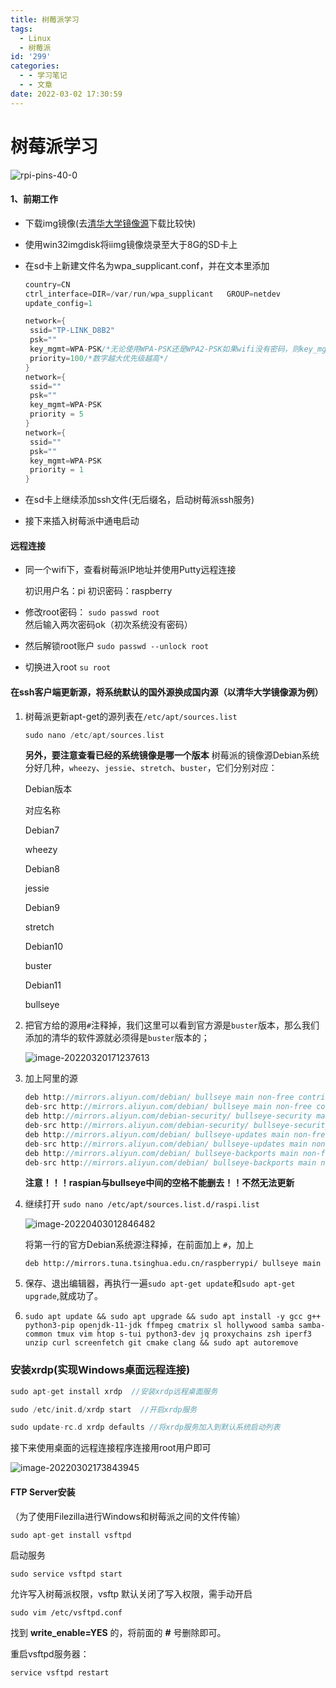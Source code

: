 ```yaml
---
title: 树莓派学习
tags:
  - Linux
  - 树莓派
id: '299'
categories:
  - - 学习笔记
  - - 文章
date: 2022-03-02 17:30:59
---
```


# 树莓派学习

![rpi-pins-40-0](https://redamancy9189.oss-cn-beijing.aliyuncs.com/%E4%B8%AA%E4%BA%BA%E5%9B%BE%E5%BA%8A/rpi-pins-40-0.png)

#### 1、前期工作

*   下载img镜像(去[清华大学镜像源](https://mirrors.tuna.tsinghua.edu.cn/raspberry-pi-os-images/raspios_arm64/images/)下载比较快)
    
*   使用win32imgdisk将iimg镜像烧录至大于8G的SD卡上
    
*   在sd卡上新建文件名为wpa\_supplicant.conf，并在文本里添加
    <!-- more -->
    ```cpp
    country=CN
    ctrl_interface=DIR=/var/run/wpa_supplicant   GROUP=netdev
    update_config=1
    
    network={
     ssid="TP-LINK_D8B2"
     psk=""
     key_mgmt=WPA-PSK/*无论使用WPA-PSK还是WPA2-PSK如果wifi没有密码，则key_mgmt=NONE*/
     priority=100/*数字越大优先级越高*/
    }
    network={
     ssid=""
     psk=""
     key_mgmt=WPA-PSK
     priority = 5
    }
    network={
     ssid=""
     psk=""
     key_mgmt=WPA-PSK
     priority = 1
    }
    ```
    
*   在sd卡上继续添加ssh文件(无后缀名，启动树莓派ssh服务)
    
*   接下来插入树莓派中通电启动
    

#### 远程连接

*   同一个wifi下，查看树莓派IP地址并使用Putty远程连接
    
    初识用户名：pi 初识密码：raspberry
    
*   修改root密码： `sudo passwd root` 然后输入两次密码ok（初次系统没有密码）
    
*   然后解锁root账户 `sudo passwd --unlock root`
    
*   切换进入root `su root`
    

#### 在ssh客户端更新源，将系统默认的国外源换成国内源（以清华大学镜像源为例）

1.  树莓派更新apt-get的源列表在`/etc/apt/sources.list`
    
    ```cpp
    sudo nano /etc/apt/sources.list
    ```
    
    **另外，要注意查看已经的系统镜像是哪一个版本** 树莓派的镜像源Debian系统分好几种，`wheezy`、`jessie`、`stretch`、`buster`，它们分别对应：
    
    Debian版本
    
    对应名称
    
    Debian7
    
    wheezy
    
    Debian8
    
    jessie
    
    Debian9
    
    stretch
    
    Debian10
    
    buster
    
    Debian11
    
    bullseye
    
2.  把官方给的源用`#`注释掉，我们这里可以看到官方源是`buster`版本，那么我们添加的清华的软件源就必须得是`buster`版本的；
    
    ![image-20220320171237613](https://redamancy9189.oss-cn-beijing.aliyuncs.com/%E4%B8%AA%E4%BA%BA%E5%9B%BE%E5%BA%8A/image-20220320171237613.png)
    
3.  加上阿里的源
    
    ```cpp
    deb http://mirrors.aliyun.com/debian/ bullseye main non-free contrib
    deb-src http://mirrors.aliyun.com/debian/ bullseye main non-free contrib
    deb http://mirrors.aliyun.com/debian-security/ bullseye-security main
    deb-src http://mirrors.aliyun.com/debian-security/ bullseye-security main
    deb http://mirrors.aliyun.com/debian/ bullseye-updates main non-free contrib
    deb-src http://mirrors.aliyun.com/debian/ bullseye-updates main non-free contrib
    deb http://mirrors.aliyun.com/debian/ bullseye-backports main non-free contrib
    deb-src http://mirrors.aliyun.com/debian/ bullseye-backports main non-free contrib
    ```
    
    **注意！！！raspian与bullseye中间的空格不能删去！！不然无法更新**
    
4.  继续打开 `sudo nano /etc/apt/sources.list.d/raspi.list`
    
    ![image-20220403012846482](https://redamancy9189.oss-cn-beijing.aliyuncs.com/%E4%B8%AA%E4%BA%BA%E5%9B%BE%E5%BA%8A/image-20220403012846482.png)
    
    将第一行的官方Debian系统源注释掉，在前面加上 `#`，加上
    
    ```
    deb http://mirrors.tuna.tsinghua.edu.cn/raspberrypi/ bullseye main
    ```
    
5.  保存、退出编辑器，再执行一遍`sudo apt-get update`和`sudo apt-get upgrade`,就成功了。
    
6.  ```
    sudo apt update && sudo apt upgrade && sudo apt install -y gcc g++ python3-pip openjdk-11-jdk ffmpeg cmatrix sl hollywood samba samba-common tmux vim htop s-tui python3-dev jq proxychains zsh iperf3 unzip curl screenfetch git cmake clang && sudo apt autoremove
    ```
    

### 安装xrdp(实现Windows桌面远程连接)

```cpp
sudo apt-get install xrdp  //安装xrdp远程桌面服务

sudo /etc/init.d/xrdp start  //开启xrdp服务

sudo update-rc.d xrdp defaults //将xrdp服务加入到默认系统启动列表
```

接下来使用桌面的远程连接程序连接用root用户即可

![image-20220302173843945](https://redamancy9189.oss-cn-beijing.aliyuncs.com/%E4%B8%AA%E4%BA%BA%E5%9B%BE%E5%BA%8A/image-20220302173843945.png)

#### FTP Server安装

（为了使用Filezilla进行Windows和树莓派之间的文件传输）

```c
sudo apt-get install vsftpd
```

启动服务

```
sudo service vsftpd start
```

允许写入树莓派权限，vsftp 默认关闭了写入权限，需手动开启

```
sudo vim /etc/vsftpd.conf
```

找到 **write\_enable=YES** 的，将前面的 **#** 号删除即可。

重启vsftpd服务器：

```
service vsftpd restart
```